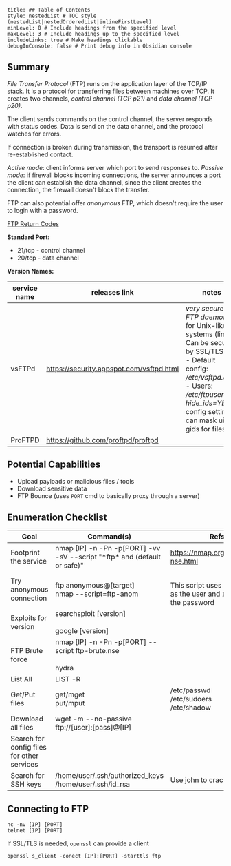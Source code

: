 ```table-of-contents
title: ## Table of Contents
style: nestedList # TOC style (nestedList|nestedOrderedList|inlineFirstLevel)
minLevel: 0 # Include headings from the specified level
maxLevel: 3 # Include headings up to the specified level
includeLinks: true # Make headings clickable
debugInConsole: false # Print debug info in Obsidian console
```

## Summary
*File Transfer Protocol* (FTP) runs on the application layer of the TCP/IP stack. It is a protocol for transferring files between machines over TCP. It creates two channels, *control channel (TCP p21)* and *data channel (TCP p20)*.

The client sends commands on the control channel, the server responds with status codes.
Data is send on the data channel, and the protocol watches for errors.

If connection is broken during transmission, the transport is resumed after re-established contact.

*Active mode*: client informs server which port to send responses to.
*Passive mode*: if firewall blocks incoming connections, the server announces a port the client can establish the data channel, since the client creates the connection, the firewall doesn't block the transfer.

FTP can also potential offer *anonymous* FTP, which doesn't require the user to login with a password.

[FTP Return Codes](https://en.wikipedia.org/wiki/List_of_FTP_server_return_codes)

**Standard Port:** 
- 21/tcp - control channel
- 20/tcp - data channel

**Version Names:** 

| service name | releases link                            | notes                                                                                                                                                                                                                  |
| ------------ | ---------------------------------------- | ---------------------------------------------------------------------------------------------------------------------------------------------------------------------------------------------------------------------- |
| vsFTPd       | https://security.appspot.com/vsftpd.html | *very secure FTP daemon*, for Unix-like systems (linux). Can be secured by SSL/TLS.<br>- Default config: */etc/vsftpd.conf*<br>- Users: */etc/ftpusers*<br>*hide_ids=YES* config setting can mask uid & gids for files |
| ProFTPD      | https://github.com/proftpd/proftpd       |                                                                                                                                                                                                                        |
## Potential Capabilities
- Upload payloads or malicious files / tools
- Download sensitive data
- FTP Bounce (uses `PORT` cmd to basically proxy through a server)
## Enumeration Checklist

| Goal                                       | Command(s)                                                                 | Refs                                                                       |
| ------------------------------------------ | -------------------------------------------------------------------------- | -------------------------------------------------------------------------- |
| Footprint the service                      | nmap [IP] -n -Pn -p[PORT] -vv -sV --script "\*ftp\* and (default or safe)" | https://nmap.org/book/man-nse.html                                         |
| Try anonymous connection                   | ftp anonymous@[target]<br>nmap --script=ftp-anom                           | <br>This script uses `anonymous` as the user and `IEUser@` as the password |
| Exploits for version                       | searchsploit [version]<br><br>google [version]                             |                                                                            |
| FTP Brute force                            | nmap [IP] -n -Pn -p[PORT] --script ftp-brute.nse<br><br>hydra              |                                                                            |
| List All                                   | LIST -R                                                                    |                                                                            |
| Get/Put files                              | get/mget<br>put/mput                                                       | /etc/passwd<br>/etc/sudoers<br>/etc/shadow                                 |
| Download all files                         | wget -m --no-passive ftp://[user]:[pass]@[IP]                              |                                                                            |
| Search for config files for other services |                                                                            |                                                                            |
| Search for SSH keys                        | /home/user/.ssh/authorized_keys<br>/home/user/.ssh/id_rsa                  | Use john to crack keys?                                                    |
## Connecting to FTP
```shell
nc -nv [IP] [PORT]
telnet [IP] [PORT]
```
If SSL/TLS is needed, `openssl` can provide a client
```shell
openssl s_client -conect [IP]:[PORT] -starttls ftp
```

